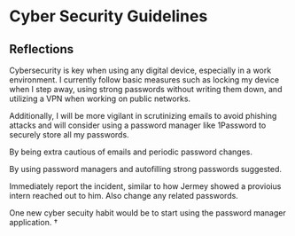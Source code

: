 # Cyber Security Guidelines

## Reflections

Cybersecurity is key when using any digital device, especially in a work environment. I currently follow basic measures such as locking my device when I step away, using strong passwords without writing them down, and utilizing a VPN when working on public networks.

Additionally, I will be more vigilant in scrutinizing emails to avoid phishing attacks and will consider using a password manager like 1Password to securely store all my passwords.

By being extra cautious of emails and periodic password changes.

By using password managers and autofilling strong passwords suggested.

Immediately report the incident, similar to how Jermey showed a provioius intern reached out to him. Also change any related passwords.

One new cyber secuity habit would be to start using the password manager application.
†
